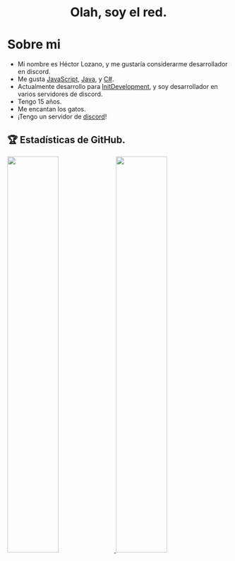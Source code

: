 <h1 align="center">Olah, soy el red.</h1>

  # **Sobre mi**

- Mi nombre es Héctor Lozano, y me gustaría considerarme desarrollador en discord.
- Me gusta [JavaScript](https://es.wikipedia.org/wiki/JavaScript), [Java](https://es.wikipedia.org/wiki/Java_(lenguaje_de_programaci%C3%B3n)), y [C#](https://es.wikipedia.org/wiki/C_Sharp).
- Actualmente desarrollo para [InitDevelopment](https://github.com/InitDevelopment), y soy desarrollador en varios servidores de discord.
- Tengo 15 años.
- Me encantan los gatos.
- ¡Tengo un servidor de [discord](https://discord.gg/x7pP9YytDt)!

## 🏆 Estadísticas de GitHub.
<a href="https://gihub.com/RedPlayer1890">
  <img src="https://github-readme-stats.anuraghazra1.vercel.app/api?username=RedPlayer1890&show_icons=true&include_all_commits=false&theme=radical&count_private=true" width="48%">
  <img src="https://github-readme-streak-stats.herokuapp.com/?user=RedPlayer1890&theme=radical" width="48%">
</a>
